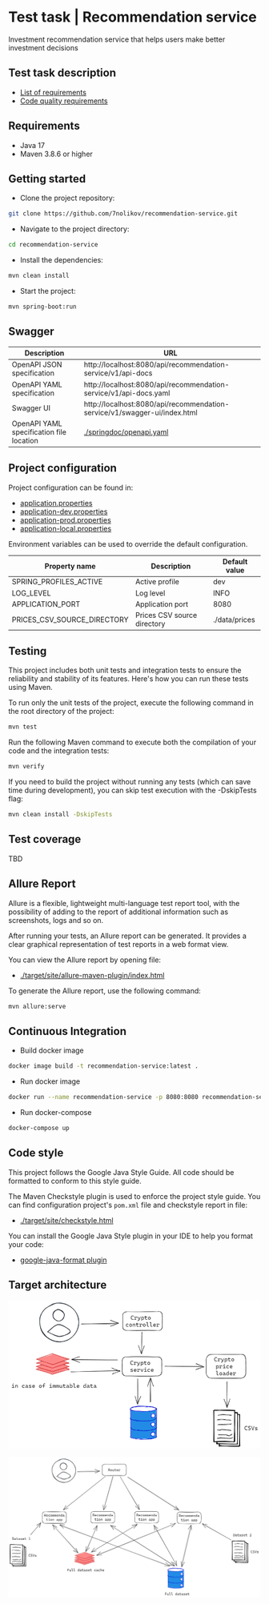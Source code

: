 # Test task | Recommendation service

Investment recommendation service that helps users make better investment decisions

## Test task description
- [List of requirements](doc/TEST_TASK_DESCRIPTION.md)
- [Code quality requirements](doc/CODE_QUALITY_CHECKLIST.md)

## Requirements

- Java 17
- Maven 3.8.6 or higher

## Getting started

- Clone the project repository:
```bash
git clone https://github.com/7nolikov/recommendation-service.git
```
- Navigate to the project directory:
```bash
cd recommendation-service
```
- Install the dependencies: 
```bash
mvn clean install
```
- Start the project:
```bash
mvn spring-boot:run
```

## Swagger

| Description                              | URL                                                                       |
|------------------------------------------|---------------------------------------------------------------------------|
| OpenAPI JSON specification               | http://localhost:8080/api/recommendation-service/v1/api-docs              |
| OpenAPI YAML specification               | http://localhost:8080/api/recommendation-service/v1/api-docs.yaml         |                      
| Swagger UI                               | http://localhost:8080/api/recommendation-service/v1/swagger-ui/index.html |
| OpenAPI YAML specification file location | [./springdoc/openapi.yaml](./springdoc/openapi.yaml)                      |

## Project configuration

Project configuration can be found in:
- [application.properties](src/main/resources/application.properties)
- [application-dev.properties](src/main/resources/application-dev.properties)
- [application-prod.properties](src/main/resources/application-prod.properties)
- [application-local.properties](src/main/resources/application-local.properties)

Environment variables can be used to override the default configuration.

| Property name               | Description                 | Default value |
|-----------------------------|-----------------------------|---------------|
| SPRING_PROFILES_ACTIVE      | Active profile              | dev           |
| LOG_LEVEL                   | Log level                   | INFO          |
| APPLICATION_PORT            | Application port            | 8080          |
| PRICES_CSV_SOURCE_DIRECTORY | Prices CSV source directory | ./data/prices |

## Testing
This project includes both unit tests and integration tests to ensure the reliability and stability of its features. 
Here's how you can run these tests using Maven.

To run only the unit tests of the project, execute the following command in the root directory of the project:
```bash
mvn test
```

Run the following Maven command to execute both the compilation of your code and the integration tests:
```bash
mvn verify
```

If you need to build the project without running any tests (which can save time during development), 
you can skip test execution with the -DskipTests flag:
```bash
mvn clean install -DskipTests
```

## Test coverage
TBD

## Allure Report

Allure is a flexible, lightweight multi-language test report tool,
with the possibility of adding to the report of additional information
such as screenshots, logs and so on.

After running your tests, an Allure report can be generated.
It provides a clear graphical representation of test reports in a web format view.

You can view the Allure report by opening file:
- [./target/site/allure-maven-plugin/index.html](./target/site/allure-maven-plugin/index.html)

To generate the Allure report, use the following command:

```bash
mvn allure:serve
```

## Continuous Integration

- Build docker image
```bash
docker image build -t recommendation-service:latest .
```
- Run docker image
```bash
docker run --name recommendation-service -p 8080:8080 recommendation-service:latest
```
- Run docker-compose
```bash
docker-compose up
```

## Code style

This project follows the Google Java Style Guide. All code should be formatted to conform to this
style guide.

The Maven Checkstyle plugin is used to enforce the project style guide. You can find configuration
project's `pom.xml` file and checkstyle report in file:
- [./target/site/checkstyle.html](./target/site/checkstyle.html)

You can install the Google Java Style plugin in your IDE to help you format your code:
- [google-java-format plugin](https://plugins.jetbrains.com/plugin/8527-google-java-format)

## Target architecture

![Screenshot](src/main/resources/static/schema.png)

![Screenshot](src/main/resources/static/scale_schema.png)